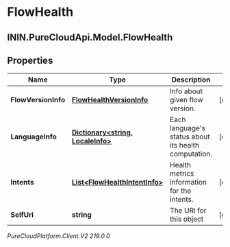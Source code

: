 # FlowHealth

## ININ.PureCloudApi.Model.FlowHealth

## Properties

|Name | Type | Description | Notes|
|------------ | ------------- | ------------- | -------------|
| **FlowVersionInfo** | [**FlowHealthVersionInfo**](FlowHealthVersionInfo) | Info about given flow version. | [optional] |
| **LanguageInfo** | [**Dictionary&lt;string, LocaleInfo&gt;**](LocaleInfo) | Each language&#39;s status about its health computation. | [optional] |
| **Intents** | [**List&lt;FlowHealthIntentInfo&gt;**](FlowHealthIntentInfo) | Health metrics information for the intents. | [optional] |
| **SelfUri** | **string** | The URI for this object | [optional] |



_PureCloudPlatform.Client.V2 219.0.0_
